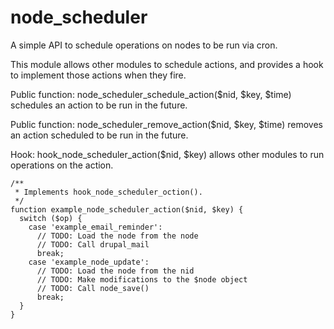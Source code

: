 node_scheduler
==============

A simple API to schedule operations on nodes to be run via cron.

This module allows other modules to schedule actions, and provides a hook to implement those actions when they fire.

Public function: node_scheduler_schedule_action($nid, $key, $time) schedules an action to be run in the future.

Public function: node_scheduler_remove_action($nid, $key, $time) removes an action scheduled to be run in the future.

Hook: hook_node_scheduler_action($nid, $key) allows other modules to run operations on the action.

    /**
     * Implements hook_node_scheduler_oction().
     */
    function example_node_scheduler_action($nid, $key) {
      switch ($op) {
        case 'example_email_reminder':
          // TODO: Load the node from the node
          // TODO: Call drupal_mail
          break;
        case 'example_node_update':
          // TODO: Load the node from the nid
          // TODO: Make modifications to the $node object
          // TODO: Call node_save()
          break;
      }
    }
